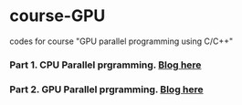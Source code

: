 # course-GPU
codes for course "GPU parallel programming using C/C++"

### Part 1. CPU Parallel prgramming. [Blog here]()
### Part 2. GPU Parallel prgramming. [Blog here]()
